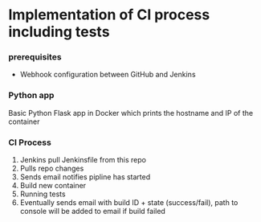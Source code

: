 # Implementation of CI process including tests

### prerequisites
- Webhook configuration between GitHub and Jenkins

### Python app
Basic Python Flask app in Docker which prints the hostname and IP of the container

### CI Process
1. Jenkins pull Jenkinsfile from this repo
2. Pulls repo changes
3. Sends email notifies pipline has started
4. Build new container
5. Running tests
6. Eventually sends email with build ID + state (success/fail), path to console will be added to email if build failed

